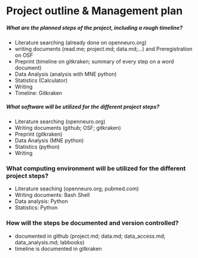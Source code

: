 # Project outline & Management plan

##### What are the planned steps of the project, including a rough timeline?
- Literature searching (already done on openneuro.org)
- writing documents (read.me; project.md; data.md;...) and Preregistration  on OSF
- Preprint (timeline on gitkraken; summary of every step on a word document)
- Data Analysis (analysis with MNE python)
- Statistics (Calculator)
- Writing
- Timeline: Gitkraken

##### What software will be utilized for the different project steps?
- Literature searching (openneuro.org)
- Writing documents (github; OSF; gitkraken)
- Preprint (gitkraken)
- Data Analysis (MNE python) 
- Statistics (python)
- Writing 

### What computing environment will be utilized for the different project steps?
- Literature seaching (openneuro.org; pubmed.com)
- Writing documents: Bash Shell
- Data analysis: Python
- Statistics: Python

### How will the steps be documented and version controlled?
- documented in github (project.md; data.md; data_access.md; data_analysis.md; labbooks)
- timeline is documented in gitkraken 

